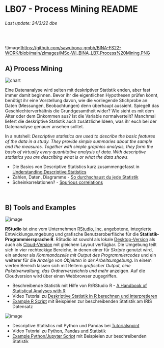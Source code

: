 # LB07 - Process Mining README
###### Last update: 24/3/22 dbe
</br>

![image]https://github.com/sawubona-gmbh/BINA-FS22-WORK/blob/main/zImages/MSc-WI_BINA_LB7_Process%20Mining.PNG

## A) Process Mining

![chart](https://user-images.githubusercontent.com/52699611/159877676-982c5640-c234-46d0-a3dc-70455e5756d6.png)  

Eine Datenanalyse wird selten mit deskriptiver Statistik enden, aber fast immer damit beginnen. Bevor ihr die eigentlichen Hypothesen prüfen könnt, benötigt ihr eine Vorstellung davon, wie die vorliegende Stichprobe an Daten (Messungen, Beobachtungen) denn überhaupt aussieht. Spiegelt das Geschlechterverhältnis die Grundgesamtheit wider? Wie sieht es mit dem Alter oder dem Einkommen aus? Ist die Variable normalverteilt? Manchmal liefert die deskriptive Statistik auch zusätzliche Ideen, was ihr euch bei der Datenanalyse genauer ansehen solltet.

In a nutshell: *Descriptive statistics are used to describe the basic features of the data in a study. They provide simple summaries about the sample and the measures. Together with simple graphics analysis, they form the basis of virtually every quantitative analysis of data. With descriptive statistics you are describing what is or what the data shows.*

* Die Basics von Descriptive Statistics kurz zusammengefasst in [Understanding Descriptive Statistics](https://towardsdatascience.com/understanding-descriptive-statistics-c9c2b0641291)  
* Zahlen, Daten, Diagramme - [So durchschaust du jede Statistik](https://www.quarks.de/gesellschaft/bildung/so-durchschaust-du-jede-statistik/)  
* Scheinkorrelationen? - [Spurious correlations](https://tylervigen.com/spurious-correlations)

</br>

## B) Tools and Examples
![image](https://user-images.githubusercontent.com/52699611/159880451-a488c1f2-0ff7-4f4a-b144-a86f3f792c49.png)

**RStudio** ist eine vom Unternehmen [RStudio, Inc.](https://www.rstudio.com/) angebotene, integrierte Entwicklungsumgebung und grafische Benutzeroberfläche für die **Statistik-Programmiersprache R**. RStudio ist sowohl als lokale [Desktop-Version](https://www.rstudio.com/products/rstudio/) als auch als [Cloud-Version](https://rstudio.cloud/) mit gleichem Layout verfügbar. Die Umgebung teilt sich in vier rechteckige Bereiche, in denen einer für *Skripte* genutzt wird, ein anderer als *Kommandozeile mit Output des Programmiercodes* und ein weiterer für die *Anzeige von Objekten in der Arbeitsumgebung*. In einem vierten Bereich lassen sich mit Reitern *grafischer Output, eine Paketverwaltung, das Ordnerverzeichnis und mehr* anzeigen. Auf die Cloudversion wird über einen Webbrowser zugegriffen.  

* Beschreibende Statistik mit Hilfe von R/RStudio R - [A Handbook of Statistical Analyses with R](https://github.com/sawubona-gmbh/BINA-FS22-WORK/blob/main/LB06-DescriptiveStatistics/A%20Handbook%20of%20Statistical%20Analyses%20Using%20R.pdf)  
* Video Tutorial zu [Deskriptive Statistik in R berechnen und interpretieren](https://youtu.be/2oJxL-ImcOM) 
* [Example R Script](https://github.com/sawubona-gmbh/BINA-FS22-WORK/blob/main/LB06-DescriptiveStatistics/R/R-Code_Descriptive-STATISTICS_IRIS_v3.R) mit Beispielen zur beschreibenden Statistik am IRIS Datensatz  



![image](https://user-images.githubusercontent.com/52699611/159883097-4808b698-1d61-428c-8481-40a05ddc19e4.png)

* Descriptive Statistics mit Python und Pandas bei [Tutorialspoint](https://www.tutorialspoint.com/python_pandas/python_pandas_descriptive_statistics.htm)  
* Video Tutorial zu [Python, Pandas und Statistik](https://youtu.be/lttSd1sBzq0)  
* [Example Python/Jupyter Script](https://github.com/sawubona-gmbh/BINA-FS22-WORK/blob/f286f27f82ea511995fa7fcc5685196829e6f6a5/LB06-DescriptiveStatistics/Python/Python-JUPYTER-Descriptive-Statistics.ipynb) mit Beispielen zur beschreibenden Statistik

